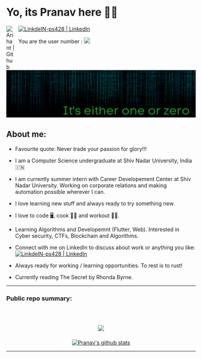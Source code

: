 # Yo, its Pranav here 👋🏻 

[<img style="margin-right:10px"  alt="LinkdeIN-ps428 | LinkedIn" width="22px" src="https://cdn.jsdelivr.net/npm/simple-icons@v3/icons/linkedin.svg" />](https://linkedin.com/in/ps428)
[<img align="left" style="margin-right:10px"  alt="Arihant | Github" width="22px" src="https://cdn.jsdelivr.net/npm/simple-icons@v3/icons/github.svg" />](https://github.com/ps428)
<br/>

You are the user number : ![](https://komarev.com/ghpvc/?username=ps428)

![](bg.png)

## About me:

- Favourite quote: Never trade your passion for glory!!!

- I am a Computer Science undergraduate at Shiv Nadar University, India &#127470;&#127475;

- I am currently summer intern with Career Developement Center at Shiv Nadar University. Working on corporate relations and making automation possible wherever I can.

- I love learning new stuff and always ready to try something new.

- I love to code 🖥️, cook 👨‍🍳 and workout 💪🏻.

- Learning Algorithms and Developemnt (Flutter, Web). Interested in Cyber security, CTFs, Blockchain and Algorithms.

- Connect with me on LinkedIn to discuss about work or anything you like:  [<img style="margin-right:10px"  alt="LinkdeIN-ps428 | LinkedIn" width="22px" src="https://cdn.jsdelivr.net/npm/simple-icons@v3/icons/linkedin.svg" />](https://linkedin.com/in/ps428)

- Always ready for working / learning opportunities. To rest is to rust!

- Currently reading The Secret by Rhonda Byrne.

---

### Public repo summary:

<p align="center" style="text-align:center; display:inline-block;">

</p>

<p align="center" style="display:block;">
<a href="https://github.com/ps428">
  <img align="center" style="margin-bottom:20px" src="https://github-readme-stats.vercel.app/api/top-langs/?username=ps428&theme=dark" />
  <br>
  <img align="center" src="https://github-readme-stats.vercel.app/api?username=ps428&show_icons=true&theme=dark" alt="Pranav's github stats"/>
</a></p>

---

